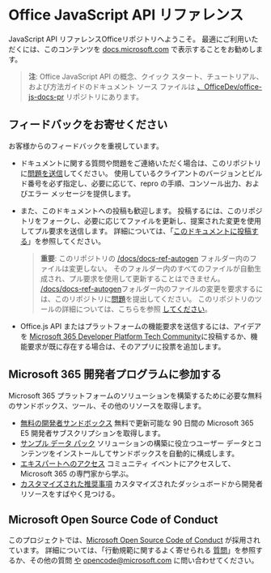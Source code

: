 # <a name="office-javascript-api-reference"></a>Office JavaScript API リファレンス

JavaScript API リファレンスOfficeリポジトリへようこそ。 最適にご利用いただくには、このコンテンツを [docs.microsoft.com](https://docs.microsoft.com/javascript/api/overview/office) で表示することをお勧めします。

> **注**: Office JavaScript API の概念、クイック スタート、チュートリアル、および方法ガイドのドキュメント ソース ファイルは [、OfficeDev/office-js-docs-pr](https://github.com/OfficeDev/office-js-docs-pr) リポジトリにあります。

## <a name="give-us-your-feedback"></a>フィードバックをお寄せください

お客様からのフィードバックを重視しています。

* ドキュメントに関する質問や問題をご連絡いただく場合は、このリポジトリに[問題を送信](https://github.com/OfficeDev/office-js-docs-reference/issues)してください。 使用しているクライアントのバージョンとビルド番号を必ず指定し、必要に応じて、repro の手順、コンソール出力、およびエラー メッセージを提供します。

* また、このドキュメントへの投稿も歓迎します。 投稿するには、このリポジトリをフォークし、必要に応じてファイルを更新し、提案された変更を使用してプル要求を送信します。 詳細については、「[このドキュメントに投稿する](Contributing.md)」を参照してください。

    > **重要**: このリポジトリの [/docs/docs-ref-autogen](https://github.com/OfficeDev/office-js-docs-reference/tree/master/docs/docs-ref-autogen) フォルダー内のファイルは変更しない。 そのフォルダー内のすべてのファイルが自動生成され、プル要求を使用して更新することはできません。 [/docs/docs-ref-autogen](https://github.com/OfficeDev/office-js-docs-reference/tree/master/docs/docs-ref-autogen)フォルダー内のファイルの変更を要求するには、このリポジトリに[問題](https://github.com/OfficeDev/office-js-docs-reference/issues)を提出してください。 このリポジトリのツールの詳細については、こちらを参照 [してください](https://github.com/OfficeDev/office-js-docs-reference/blob/master/DocumentationToolingNotes.md)。

* Office.js API またはプラットフォームの機能要求を送信するには、アイデアを [Microsoft 365 Developer Platform Tech Community](https://techcommunity.microsoft.com/t5/microsoft-365-developer-platform/idb-p/Microsoft365DeveloperPlatform)に投稿するか、機能要求が既に存在する場合は、そのアプリに投票を追加します。

## <a name="join-the-microsoft-365-developer-program"></a>Microsoft 365 開発者プログラムに参加する

Microsoft 365 プラットフォームのソリューションを構築するために必要な無料のサンドボックス、ツール、その他のリソースを取得します。

* [無料の開発者サンドボックス](https://developer.microsoft.com/microsoft-365/dev-program#Subscription) 無料で更新可能な 90 日間の Microsoft 365 E5 開発者サブスクリプションを取得します。
* [サンプル データ パック](https://developer.microsoft.com/microsoft-365/dev-program#Sample) ソリューションの構築に役立つユーザー データとコンテンツをインストールしてサンドボックスを自動的に構成します。
* [エキスパートへのアクセス](https://developer.microsoft.com/microsoft-365/dev-program#Experts) コミュニティ イベントにアクセスして、Microsoft 365 の専門家から学ぶ。
* [カスタマイズされた推奨事項](https://developer.microsoft.com/microsoft-365/dev-program#Recommendations) カスタマイズされたダッシュボードから開発者リソースをすばやく見つける。

## <a name="microsoft-open-source-code-of-conduct"></a>Microsoft Open Source Code of Conduct

このプロジェクトでは、[Microsoft Open Source Code of Conduct](https://opensource.microsoft.com/codeofconduct/) が採用されています。
詳細については、「行動規範に関するよく寄せられる [質問](https://opensource.microsoft.com/codeofconduct/faq/)」を参照するか、その他の質問 [や](mailto:opencode@microsoft.com) opencode@microsoft.com に問い合わせてください。
